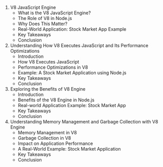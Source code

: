 1. V8 JavaScript Engine
    - What is the V8 JavaScript Engine?
    - The Role of V8 in Node.js
    - Why Does This Matter?
    - Real-World Application: Stock Market App Example
    - Key Takeaways
    - Conclusion
2. Understanding How V8 Executes JavaScript and Its Performance Optimizations
    - Introduction
    - How V8 Executes JavaScript
    - Performance Optimizations in V8
    - Example: A Stock Market Application using Node.js
    - Key Takeaways
    - Conclusion
3. Exploring the Benefits of V8 Engine 
    - Introduction
    - Benefits of the V8 Engine in Node.js
    - Real-world Application Example: Stock Market App
    - Key Takeaways
    - Conclusion
4. Understanding Memory Management and Garbage Collection with V8 Engine
    - Memory Management in V8
    - Garbage Collection in V8
    - Impact on Application Performance
    - A Real-World Example: Stock Market Application
    - Key Takeaways
    - Conclusion

